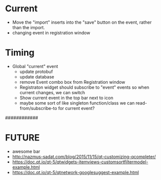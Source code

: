 # Current
- Move the "import" inserts into the "save" button on the event, rather than the import.
- changing event in registration window

# Timing
- Global "current" event
  - update protobuf
  - update database
  - remove Event combo box from Registration window
  - Registraton widget should subscribe to "event" events so when current changes, we can switch
  - Show current event in the top bar next to icon
  - maybe some sort of like singleton function/class we can read-from/subscribe-to for current event?


############
# FUTURE
- awesome bar
 - http://nazmus-sadat.com/blog/2015/11/15/qt-customizing-qcompleter/
 - https://doc.qt.io/qt-5/qtwidgets-itemviews-customsortfiltermodel-example.html
 - https://doc.qt.io/qt-5/qtnetwork-googlesuggest-example.html
